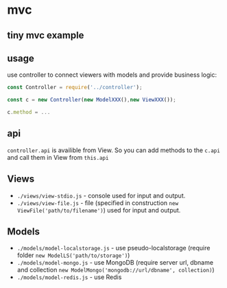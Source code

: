 # mvc
tiny mvc example
----
## usage
use controller to connect viewers with models and provide business logic:
```js
const Controller = require('../controller');

const c = new Controller(new ModelXXX(),new ViewXXX());

c.method = ...
```

## api
`controller.api` is availible from View. So you can add methods to the `c.api` and call them in View from `this.api`

## Views
+ `./views/view-stdio.js` - console used for input and output.
+ `./views/view-file.js` - file (specified in construction `new ViewFile('path/to/filename')`) used for input and output.

## Models
+ `./models/model-localstorage.js` - use pseudo-localstorage (require folder `new ModelLS('path/to/storage')`)
+ `./models/model-mongo.js` - use MongoDB (require server url, dbname and collection `new ModelMongo('mongodb://url/dbname', collection)`)
+ `./models/model-redis.js` - use Redis